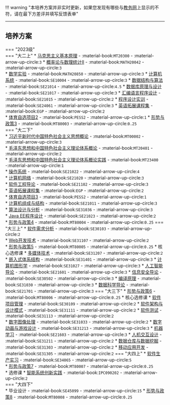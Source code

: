 !!! warning "本培养方案并非实时更新，如果您发现有哪些与[教务网](https://my.cqu.edu.cn)上显示的不符，请在最下方差评并填写反馈表单"

---

## 培养方案

=== "2023级"  
    === "大二上"
        * [马克思主义基本原理](../../../课程/马克思主义基本原理.md) - :material-book:`MT20300` - :material-arrow-up-circle:`3`
        * [概率论与数理统计Ⅱ](../../../课程/概率论与数理统计.md) - :material-book:`MATH20042` - :material-arrow-up-circle:`3`  
        * [数学实验](../../../课程/数学实验.md) - :material-book:`MATH20850` - :material-arrow-up-circle:`3` 
        * [计算机系统](../../../课程/计算机系统.md) - :material-book:`SE10004` - :material-arrow-up-circle:`3` 
        * [数据结构与算法](../../../课程/数据结构与算法.md) - :material-book:`SE21014` - :material-arrow-up-circle:`4.5`
        * [数据库原理与设计](../../../课程/数据库原理与设计.md) - :material-book:`SE21017` - :material-arrow-up-circle:`3`
        * [汇编语言程序设计](../../../课程/汇编语言程序设计.md) - :material-book:`SE21015` - :material-arrow-up-circle:`2`
        * [程序设计实训](../../../课程/程序设计实训.md) - :material-book:`SE24061` - :material-arrow-up-circle:`3` 
        * [英语拓展课程集](../../../课程/英语.md) - :material-book:`EGP` - :material-arrow-up-circle:`2`  
        * [体育自选项目2](../../../课程/体育.md) - :material-book:`PESS2` - :material-arrow-up-circle:`1` 
        * [形势与政策3](../../../课程/形势与政策.md) - :material-book:`MT80003` - :material-arrow-up-circle:`0.25`    
    === "大二下"  
        * [习近平新时代中国特色社会主义思想概论](../../../课程/习近平新时代中国特色社会主义思想概论.md) - :material-book:`MT00002` - :material-arrow-up-circle:`3`  
        * [毛泽东思想和中国特色社会主义理论体系概论](../../../课程/毛泽东思想和中国特色社会主义理论体系概论.md) - :material-book:`MT20401` - :material-arrow-up-circle:`2`  
        * [毛泽东思想和中国特色社会主义理论体系概论实践](../../../课程/毛泽东思想和中国特色社会主义理论体系概论实践.md) - :material-book:`MT23400` -:material-arrow-up-circle:`1`          
        * [操作系统](../../../课程/操作系统.md) - :material-book:`SE21022` - :material-arrow-up-circle:`4`  
        * [计算机网络](../../../课程/计算机网络.md) - :material-book:`SE21020` - :material-arrow-up-circle:`3`  
        * [软件工程导论](../../../课程/软件工程导论.md) - :material-book:`SE21102` - :material-arrow-up-circle:`3`  
        * [英语拓展课程集](../../../课程/英语.md) - :material-book:`EGP` - :material-arrow-up-circle:`2`  
        * [体育自选项目3](../../../课程/体育.md) - :material-book:`PESS2` - :material-arrow-up-circle:`1`  
        * [计算机组成与结构](../../../课程/计算机组成与结构.md) - :material-book:`SE21011` - :material-arrow-up-circle:`3`  
        * [算法设计与分析](../../../课程/算法设计与分析.md) - :material-book:`SE31036` - :material-arrow-up-circle:`3`  
        * [Java EE程序设计](../../../课程/Java%20EE程序设计.md) - :material-book:`SE21023` - :material-arrow-up-circle:`2`  
        * [形势与政策4](../../../课程/形势与政策.md) - :material-book:`MT80004` - :material-arrow-up-circle:`0.25`
    === "大三上"
        * [软件需求分析](../../../课程/软件需求分析.md) - :material-book:`SE30103` - :material-arrow-up-circle:`2`  
        * [Web开发技术](../../../课程/Web开发技术.md) - :material-book:`SE31107` - :material-arrow-up-circle:`2`  
        * [形势与政策5](../../../课程/形势与政策.md) - :material-book:`MT80005` - :material-arrow-up-circle:`0.25`
        * 核心选修课
            * [多媒体技术](../../../课程/多媒体技术.md) - :material-book:`SE31207` - :material-arrow-up-circle:`2`  
            * [嵌入式体系结构](../../../课程/嵌入式体系结构.md) - :material-book:`SE31401` - :material-arrow-up-circle:`3`
            * [计算机图形学](../../../课程/计算机图形学.md) - :material-book:`SE31027` - :material-arrow-up-circle:`3`
            * [人工智能导论](../../../课程/人工智能导论.md) - :material-book:`SE21601` - :material-arrow-up-circle:`3`
            * [信息安全导论](../../../课程/信息安全导论.md) - :material-book:`SE30502` - :material-arrow-up-circle:`3`
            * [编译原理](../../../课程/编译原理.md) - :material-book:`SE31030` - :material-arrow-up-circle:`3`
            * [数据科学导论](../../../课程/数据科学导论.md) - :material-book:`SE21701` - :material-arrow-up-circle:`3`
    === "大三下"
        * [形势与政策6](../../../课程/形势与政策.md) - :material-book:`MT80006` - :material-arrow-up-circle:`0.25` 
        * 核心选修课
            * [软件项目管理](../../../课程/软件项目管理.md) - :material-book:`SE30109` - :material-arrow-up-circle:`2`
            * [软件架构与设计模式](../../../课程/软件架构与设计模式.md) - :material-book:`SE31111` - :material-arrow-up-circle:`2`
            * [软件测试](../../../课程/软件测试.md) - :material-book:`SE31113` - :material-arrow-up-circle:`2`    
            * [数字图像处理](../../../课程/数字图像处理.md) - :material-book:`SE31033` - :material-arrow-up-circle:`2`
            * [数字动画与游戏设计](../../../课程/数字动画与游戏设计.md) - :material-book:`SE31213` - :material-arrow-up-circle:`3`
            * [机器学习](../../../课程/机器学习.md) - :material-book:`SE21603` - :material-arrow-up-circle:`3`
            * [人机交互设计](../../../课程/人机交互设计.md) - :material-book:`SE31211` - :material-arrow-up-circle:`2`
            * [数据仓库与数据挖掘](../../../课程/数据仓库与数据挖掘.md) - :material-book:`SE31303` - :material-arrow-up-circle:`2`
            * [移动应用开发](../../../课程/移动应用开发.md) - :material-book:`SE31305` - :material-arrow-up-circle:`2`
    === "大四上"
        * [软件生产实习](../../../课程/软件生产实习.md) - :material-book:`SE34065` - :material-arrow-up-circle:`5`  
        * [形势与政策7](../../../课程/形势与政策.md) - :material-book:`MT80007` - :material-arrow-up-circle:`0.25`  
        * 选修课
            * [智能系统创新实践](../../../课程/智能系统创新实践.md) - :material-book:`IPC090202` - :material-arrow-up-circle:`2`  
    === "大四下"  
        * 毕业设计 - :material-book:`SE45099` - :material-arrow-up-circle:`15`
        * [形势与政策8](../../../课程/形势与政策.md) - :material-book:`MT80008` - :material-arrow-up-circle:`0.25`
